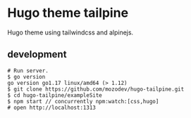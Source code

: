 # Hugo theme tailpine

Hugo theme using tailwindcss and alpinejs.

## development

```
# Run server.
$ go version
go version go1.17 linux/amd64 (> 1.12)
$ git clone https://github.com/mozodev/hugo-tailpine.git
$ cd hugo-tailpine/exampleSite
$ npm start // concurrently npm:watch:[css,hugo]
# open http://localhost:1313
```
